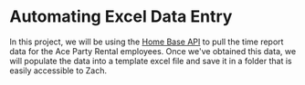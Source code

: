 # Automating Excel Data Entry
In this project, we will be using the [Home Base API](https://app.joinhomebase.com/api-docs#!/timeclock/postTimeclockStartBreak) to pull the time report data for the Ace Party Rental employees. Once we've obtained this data, we will populate the data into a template excel file and save it in a folder that is easily accessible to Zach.